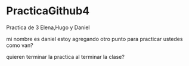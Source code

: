 # PracticaGithub4
Practica de 3 Elena,Hugo y Daniel

mi nombre es daniel
estoy agregando otro punto para practicar
ustedes como van?

quieren terminar la practica al terminar la clase?